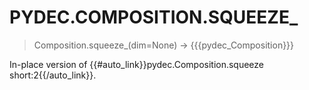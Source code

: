 # PYDEC.COMPOSITION.SQUEEZE_
> Composition.squeeze_(dim=None) →  {{{pydec_Composition}}}

In-place version of {{#auto_link}}pydec.Composition.squeeze short:2{{/auto_link}}.